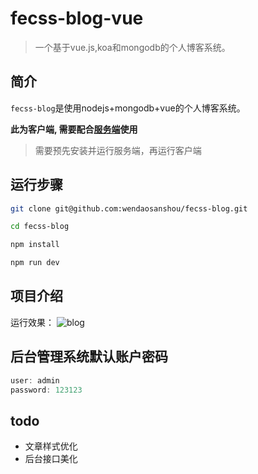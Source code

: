 # fecss-blog-vue

> 一个基于vue.js,koa和mongodb的个人博客系统。

## 简介

``fecss-blog``是使用nodejs+mongodb+vue的个人博客系统。

**此为客户端, 需要配合[服务端](https://github.com/wendaosanshou/fecss-blog-api)使用**

> 需要预先安装并运行服务端，再运行客户端

## 运行步骤

``` bash
git clone git@github.com:wendaosanshou/fecss-blog.git

cd fecss-blog

npm install

npm run dev
```

## 项目介绍
运行效果：
![blog](https://raw.githubusercontent.com/wendaosanshou/fecss-blog/master/source/blog.png)


## 后台管理系统默认账户密码

```js
user: admin
password: 123123
```

## todo
- 文章样式优化
- 后台接口美化
